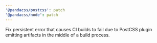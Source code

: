 ```yaml
---
'@pandacss/postcss': patch
'@pandacss/node': patch
---
```


Fix persistent error that causes CI builds to fail due to PostCSS plugin emitting artifacts in the middle of a build
process.
